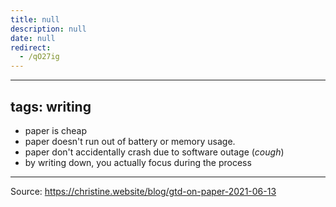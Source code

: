 ```yaml
---
title: null
description: null
date: null
redirect:
  - /qO27ig
---
```


---

## tags: writing

- paper is cheap
- paper doesn't run out of battery or memory usage.
- paper don't accidentally crash due to software outage (_cough_)
- by writing down, you actually focus during the process

---

Source: https://christine.website/blog/gtd-on-paper-2021-06-13
